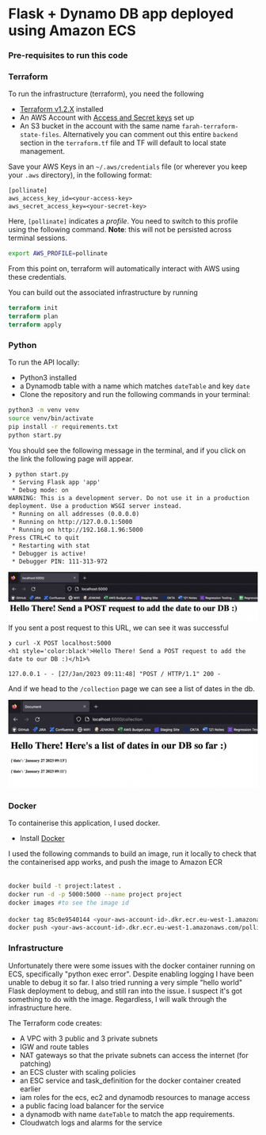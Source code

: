 # Flask + Dynamo DB app deployed using Amazon ECS

### Pre-requisites to run this code 
### Terraform 
To run the infrastructure (terraform), you need the following
- [Terraform v1.2.X](https://developer.hashicorp.com/terraform/downloads) installed
- An AWS Account with [Access and Secret keys](https://aws.amazon.com/premiumsupport/knowledge-center/create-access-key/) set up 
- An S3 bucket in the account with the same name `farah-terraform-state-files`. Alternatively you can comment out this entire `backend` section in the `terraform.tf` file and TF will default to local state management. 

Save your AWS Keys in an `~/.aws/credentials` file (or wherever you keep your `.aws` directory), in the following format: 
```
[pollinate]
aws_access_key_id=<your-access-key>
aws_secret_access_key=<your-secret-key>
```
Here, `[pollinate]` indicates a *profile*. You need to switch to this profile using the following command. **Note**: this will not be persisted across terminal sessions. 
```bash
export AWS_PROFILE=pollinate
```
From this point on, terraform will automatically interact with AWS using these credentials. 

You can build out the associated infrastructure by running 
```terraform
terraform init
terraform plan 
terraform apply
```

### Python 
To run the API locally:
- Python3 installed
- a Dynamodb table with a name which matches `dateTable` and key `date`
- Clone the repository and run the following commands in your terminal:
```bash
python3 -m venv venv
source venv/bin/activate
pip install -r requirements.txt
python start.py
```
You should see the following message in the terminal, and if you click on the link the following page will appear. 

```
❯ python start.py
 * Serving Flask app 'app'
 * Debug mode: on
WARNING: This is a development server. Do not use it in a production deployment. Use a production WSGI server instead.
 * Running on all addresses (0.0.0.0)
 * Running on http://127.0.0.1:5000
 * Running on http://192.168.1.96:5000
Press CTRL+C to quit
 * Restarting with stat
 * Debugger is active!
 * Debugger PIN: 111-313-972
 ```
![IMAGE](images/local_app_homepage.png)
If you sent a post request to this URL, we can see it was successful
```
❯ curl -X POST localhost:5000
<h1 style='color:black'>Hello There! Send a POST request to add the date to our DB :)</h1>%  
```
```
127.0.0.1 - - [27/Jan/2023 09:11:48] "POST / HTTP/1.1" 200 -
```
And if we head to the `/collection` page we can see a list of dates in the db. 

![IMAGE](images/local.collection.png)


### Docker 
To containerise this application, I used docker. 
- Install [Docker](https://docs.docker.com/get-docker/) 
  
I used the following commands to build an image, run it locally to check that the containerised app works, and push the image to Amazon ECR

```bash

docker build -t project:latest .
docker run -d -p 5000:5000 --name project project
docker images #to see the image id

docker tag 85c0e9540144 <your-aws-account-id>.dkr.ecr.eu-west-1.amazonaws.com/pollinate:test
docker push <your-aws-account-id>.dkr.ecr.eu-west-1.amazonaws.com/pollinate:latest
```

### Infrastructure
Unfortunately there were some issues with the docker container running on ECS, specifically "python exec error". Despite enabling logging I have been unable to debug it so far. I also tried running a very simple "hello world" Flask deployment to debug, and still ran into the issue. I suspect it's got something to do with the image. Regardless, I will walk through the infrastructure here. 

The Terraform code creates:
- A VPC with 3 public and 3 private subnets
- IGW and route tables
- NAT gateways so that the private subnets can access the internet (for patching)
- an ECS cluster with scaling policies 
- an ESC service and task_definition for the docker container created earlier
- iam roles for the ecs, ec2 and dynamodb resources to manage access 
- a public facing load balancer for the service
- a dynamodb with name `dateTable` to match the app requirements. 
- Cloudwatch logs and alarms for the service


